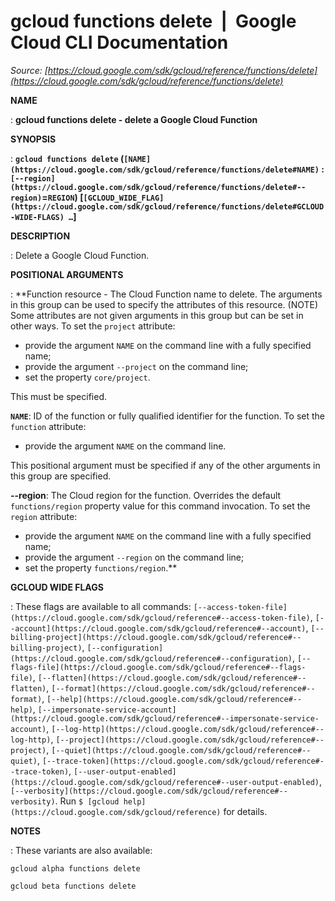 # gcloud functions delete  |  Google Cloud CLI Documentation

*Source: [https://cloud.google.com/sdk/gcloud/reference/functions/delete](https://cloud.google.com/sdk/gcloud/reference/functions/delete)*

**NAME**

: **gcloud functions delete - delete a Google Cloud Function**

**SYNOPSIS**

: **`gcloud functions delete` (`[NAME](https://cloud.google.com/sdk/gcloud/reference/functions/delete#NAME)` : `[--region](https://cloud.google.com/sdk/gcloud/reference/functions/delete#--region)`=`REGION`) [`[GCLOUD_WIDE_FLAG](https://cloud.google.com/sdk/gcloud/reference/functions/delete#GCLOUD-WIDE-FLAGS) …`]**

**DESCRIPTION**

: Delete a Google Cloud Function.

**POSITIONAL ARGUMENTS**

: **Function resource - The Cloud Function name to delete. The arguments in this
group can be used to specify the attributes of this resource. (NOTE) Some
attributes are not given arguments in this group but can be set in other ways.
To set the `project` attribute:

- provide the argument `NAME` on the command line with a fully
specified name;
- provide the argument `--project` on the command line;
- set the property `core/project`.

This must be specified.

**`NAME`**:
ID of the function or fully qualified identifier for the function.
To set the `function` attribute:

- provide the argument `NAME` on the command line.

This positional argument must be specified if any of the other arguments in this
group are specified.

**--region**:
The Cloud region for the function. Overrides the default
`functions/region` property value for this command invocation.
To set the `region` attribute:

- provide the argument `NAME` on the command line with a fully
specified name;
- provide the argument `--region` on the command line;
- set the property `functions/region`.**

**GCLOUD WIDE FLAGS**

: These flags are available to all commands: `[--access-token-file](https://cloud.google.com/sdk/gcloud/reference#--access-token-file)`,
`[--account](https://cloud.google.com/sdk/gcloud/reference#--account)`, `[--billing-project](https://cloud.google.com/sdk/gcloud/reference#--billing-project)`,
`[--configuration](https://cloud.google.com/sdk/gcloud/reference#--configuration)`,
`[--flags-file](https://cloud.google.com/sdk/gcloud/reference#--flags-file)`,
`[--flatten](https://cloud.google.com/sdk/gcloud/reference#--flatten)`, `[--format](https://cloud.google.com/sdk/gcloud/reference#--format)`, `[--help](https://cloud.google.com/sdk/gcloud/reference#--help)`, `[--impersonate-service-account](https://cloud.google.com/sdk/gcloud/reference#--impersonate-service-account)`,
`[--log-http](https://cloud.google.com/sdk/gcloud/reference#--log-http)`,
`[--project](https://cloud.google.com/sdk/gcloud/reference#--project)`, `[--quiet](https://cloud.google.com/sdk/gcloud/reference#--quiet)`, `[--trace-token](https://cloud.google.com/sdk/gcloud/reference#--trace-token)`, `[--user-output-enabled](https://cloud.google.com/sdk/gcloud/reference#--user-output-enabled)`,
`[--verbosity](https://cloud.google.com/sdk/gcloud/reference#--verbosity)`.
Run `$ [gcloud help](https://cloud.google.com/sdk/gcloud/reference)` for details.

**NOTES**

: These variants are also available:

```
gcloud alpha functions delete
```

```
gcloud beta functions delete
```